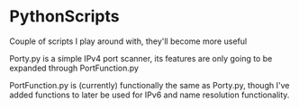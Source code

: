 # PythonScripts
Couple of scripts I play around with, they'll become more useful

Porty.py is a simple IPv4 port scanner, its features are only going to be expanded through PortFunction.py

PortFunction.py is (currently) functionally the same as Porty.py, though I've added functions to later be used for IPv6 and name resolution functionality.
